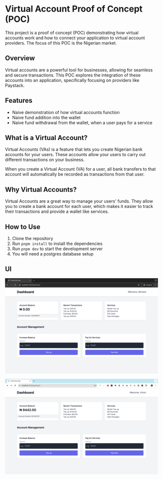 # Virtual Account Proof of Concept (POC)

This project is a proof of concept (POC) demonstrating how virtual accounts work and how to connect your application to virtual account providers. The focus of this POC is the Nigerian market.

## Overview

Virtual accounts are a powerful tool for businesses, allowing for seamless and secure transactions. This POC explores the integration of these accounts into an application, specifically focusing on providers like Paystack.

## Features

- Naive demonstration of how virtual accounts function
- Naive fund addition into the wallet
- Naive fund withdrawal from the wallet, when a user pays for a service

## What is a Virtual Account?

Virtual Accounts (VAs) is a feature that lets you create Nigerian bank accounts for your users. These accounts allow your users to carry out different transactions on your business.

When you create a Virtual Account (VA) for a user, all bank transfers to that account will automatically be recorded as transactions from that user.

## Why Virtual Accounts?

Virtual Accounts are a great way to manage your users' funds. They allow you to create a bank account for each user, which makes it easier to track their transactions and provide a wallet like services.

## How to Use

1. Clone the repository
2. Run `pnpm install` to install the dependencies
3. Run `pnpm dev` to start the development server
4. You will need a postgres database setup

## UI

![image](./public/empty.png)

![image](./public/fund.png)
